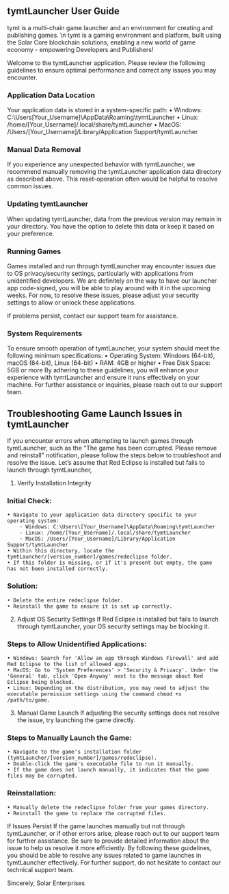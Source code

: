 ## **tymtLauncher User Guide**

tymt is a multi-chain game launcher and an environment for creating and publishing games. \n tymt is a gaming environment and platform, built using the Solar Core blockchain solutions, enabling a new world of game economy - empowering Developers and Publishers!

Welcome to the tymtLauncher application. Please review the following guidelines to ensure optimal performance and correct any issues you may encounter.

### Application Data Location
Your application data is stored in a system-specific path:
    • Windows: C:\Users\[Your_Username]\AppData\Roaming\tymtLauncher
    • Linux: /home/[Your_Username]/.local/share/tymtLauncher
    • MacOS: /Users/[Your_Username]/Library/Application Support/tymtLauncher

### Manual Data Removal
If you experience any unexpected behavior with tymtLauncher, we recommend manually removing the tymtLauncher application data directory as described above. This reset-operation often would be helpful to resolve common issues.

### Updating tymtLauncher
When updating tymtLauncher, data from the previous version may remain in your directory. You have the option to delete this data or keep it based on your preference.

### Running Games
Games installed and run through tymtLauncher may encounter issues due to OS privacy/security settings, particularly with applications from unidentified developers. 
We are definitely on the way to have our launcher app code-signed, you will be able to play around with it in the upcoming weeks.
For now, to resolve these issues, please adjust your security settings to allow or unlock these applications. 

If problems persist, contact our support team for assistance.

### System Requirements
To ensure smooth operation of tymtLauncher, your system should meet the following minimum specifications:
    • Operating System: Windows (64-bit), macOS (64-bit), Linux (64-bit)
    • RAM: 4GB or higher
    • Free Disk Space: 5GB or more
By adhering to these guidelines, you will enhance your experience with tymtLauncher and ensure it runs effectively on your machine. For further assistance or inquiries, please reach out to our support team.

## **Troubleshooting Game Launch Issues in tymtLauncher**
If you encounter errors when attempting to launch games through tymtLauncher, such as the "The game has been corrupted. Please remove and reinstall" notification, please follow the steps below to troubleshoot and resolve the issue.
Let’s assume that Red Eclipse is installed but fails to launch through tymtLauncher, 

1. Verify Installation Integrity

### Initial Check:
    • Navigate to your application data directory specific to your operating system:
        ◦ Windows: C:\Users\[Your_Username]\AppData\Roaming\tymtLauncher
        ◦ Linux: /home/[Your_Username]/.local/share/tymtLauncher
        ◦ MacOS: /Users/[Your_Username]/Library/Application Support/tymtLauncher
    • Within this directory, locate the tymtLauncher/[version_number]/games/redeclipse folder.
    • If this folder is missing, or if it's present but empty, the game has not been installed correctly.
    
### Solution:
    • Delete the entire redeclipse folder.
    • Reinstall the game to ensure it is set up correctly.
    
2. Adjust OS Security Settings
If Red Eclipse is installed but fails to launch through tymtLauncher, your OS security settings may be blocking it.

### Steps to Allow Unidentified Applications:
    • Windows: Search for 'Allow an app through Windows Firewall' and add Red Eclipse to the list of allowed apps.
    • MacOS: Go to 'System Preferences' > 'Security & Privacy'. Under the 'General' tab, click 'Open Anyway' next to the message about Red Eclipse being blocked.
    • Linux: Depending on the distribution, you may need to adjust the executable permission settings using the command chmod +x /path/to/game.

3. Manual Game Launch
If adjusting the security settings does not resolve the issue, try launching the game directly.

### Steps to Manually Launch the Game:
    • Navigate to the game's installation folder (tymtLauncher/[version_number]/games/redeclipse).
    • Double-click the game's executable file to run it manually.
    • If the game does not launch manually, it indicates that the game files may be corrupted.

### Reinstallation:
    • Manually delete the redeclipse folder from your games directory.
    • Reinstall the game to replace the corrupted files.

If Issues Persist
If the game launches manually but not through tymtLauncher, or if other errors arise, please reach out to our support team for further assistance. Be sure to provide detailed information about the issue to help us resolve it more efficiently.
By following these guidelines, you should be able to resolve any issues related to game launches in tymtLauncher effectively. 
For further support, do not hesitate to contact our technical support team.

Sincerely,
Solar Enterprises